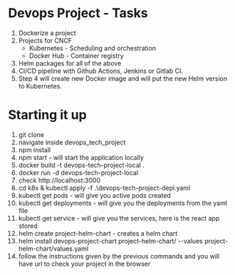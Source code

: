 # Devops Project - Tasks

1. Dockerize a project
2. Projects for CNCF
    - Kubernetes - Scheduling and orchestration
    - Docker Hub - Container registry
3. Helm packages for all of the above
4. CI/CD pipeline with Github Actions, Jenkins or Gitlab CI.
5. Step 4 will create new Docker image and will put the new Helm version to Kubernetes.

# Starting it up
1. git clone
2. navigate inside devops_tech_project
3. npm install
4. npm start - will start the application locally
5. docker build -t devops-tech-project-local .
6. docker run -d devops-tech-project-local
7. check http://localhost:3000
8. cd k8s & kubectl apply -f .\devops-tech-project-depl.yaml
9. kubectl get pods - will give you active pods created
10. kubectl get deployments - will give you the deployments from the yaml file
11. kubectl get service - will give you the services, here is the react app stored
12. helm create project-helm-chart - creates a helm chart
13. helm install devops-project-chart project-helm-chart/ --values project-helm-chart/values.yaml
14. follow the instructions given by the previous commands and you will have url to check your project in the browser
